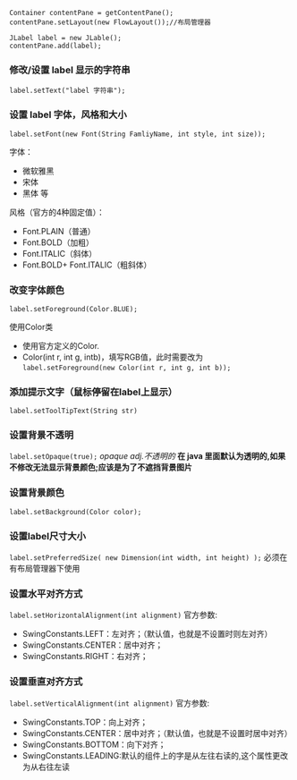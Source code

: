 ```
Container contentPane = getContentPane();
contentPane.setLayout(new FlowLayout());//布局管理器

JLabel label = new JLable();
contentPane.add(label);
```

### 修改/设置 label 显示的字符串
```
label.setText("label 字符串");
```

### 设置 label 字体，风格和大小
```
label.setFont(new Font(String FamliyName, int style, int size));
```
字体：
- 微软雅黑
- 宋体
- 黑体 等

风格（官方的4种固定值）：
- Font.PLAIN（普通）
- Font.BOLD（加粗）
- Font.ITALIC（斜体）
- Font.BOLD+ Font.ITALIC（粗斜体）

### 改变字体颜色
```
label.setForeground(Color.BLUE);
```
使用Color类
- 使用官方定义的Color.
- Color(int r, int g, intb)，填写RGB值，此时需要改为`label.setForeground(new Color(int r, int g, int b));`

### 添加提示文字（鼠标停留在label上显示）
```
label.setToolTipText(String str)
```

### 设置背景不透明
`label.setOpaque(true);`
*opaque	adj.不透明的*
**在 java 里面默认为透明的,如果不修改无法显示背景颜色;应该是为了不遮挡背景图片**

### 设置背景颜色
`label.setBackground(Color color);`

### 设置label尺寸大小
`label.setPreferredSize( new Dimension(int width, int height) );`
必须在有布局管理器下使用

### 设置水平对齐方式
`label.setHorizontalAlignment(int alignment)`
官方参数:
- SwingConstants.LEFT：左对齐；（默认值，也就是不设置时则左对齐）
- SwingConstants.CENTER：居中对齐；
- SwingConstants.RIGHT：右对齐；

### 设置垂直对齐方式
`label.setVerticalAlignment(int alignment)`
官方参数:
- SwingConstants.TOP：向上对齐；
- SwingConstants.CENTER：居中对齐；（默认值，也就是不设置时居中对齐）
- SwingConstants.BOTTOM：向下对齐；
- SwingConstants.LEADING:默认的组件上的字是从左往右读的,这个属性更改为从右往左读